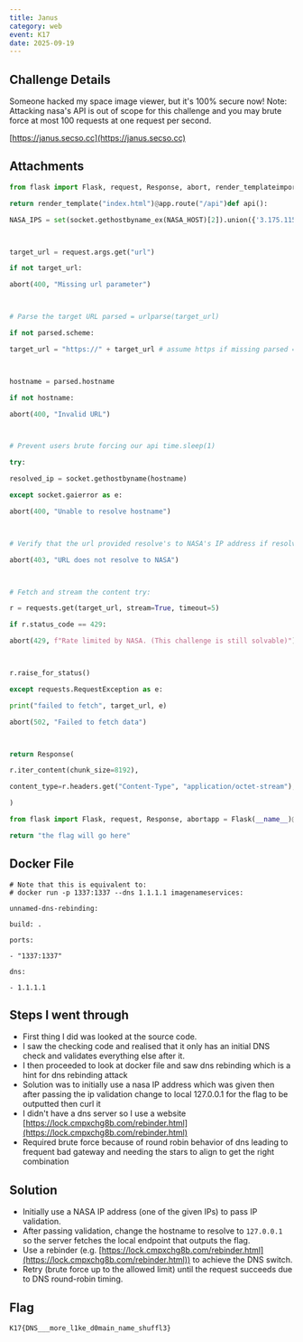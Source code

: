 ```yaml
---
title: Janus
category: web
event: K17 
date: 2025-09-19
---
```


## Challenge Details

Someone hacked my space image viewer, but it's 100% secure now! Note: Attacking nasa's API is out of scope for this challenge and you may brute force at most 100 requests at one request per second.

[https://janus.secso.cc](https://janus.secso.cc)

## Attachments

```py
from flask import Flask, request, Response, abort, render_templateimport timeimport socketimport requestsfrom urllib.parse import urlparseapp = Flask(__name__)# Resolve NASA's IP at startupNASA_HOST = "images-api.nasa.gov"@app.route("/")def index():

return render_template("index.html")@app.route("/api")def api():

NASA_IPS = set(socket.gethostbyname_ex(NASA_HOST)[2]).union({'3.175.115.68', '3.175.115.60', '3.175.115.113', '3.175.115.52'})



target_url = request.args.get("url")

if not target_url:

abort(400, "Missing url parameter")



# Parse the target URL parsed = urlparse(target_url)

if not parsed.scheme:

target_url = "https://" + target_url # assume https if missing parsed = urlparse(target_url)



hostname = parsed.hostname

if not hostname:

abort(400, "Invalid URL")



# Prevent users brute forcing our api time.sleep(1)

try:

resolved_ip = socket.gethostbyname(hostname)

except socket.gaierror as e:

abort(400, "Unable to resolve hostname")



# Verify that the url provided resolve's to NASA's IP address if resolved_ip not in NASA_IPS:

abort(403, "URL does not resolve to NASA")



# Fetch and stream the content try:

r = requests.get(target_url, stream=True, timeout=5)

if r.status_code == 429:

abort(429, f"Rate limited by NASA. (This challenge is still solvable)")



r.raise_for_status()

except requests.RequestException as e:

print("failed to fetch", target_url, e)

abort(502, "Failed to fetch data")



return Response(

r.iter_content(chunk_size=8192),

content_type=r.headers.get("Content-Type", "application/octet-stream"),

)
```

```py
from flask import Flask, request, Response, abortapp = Flask(__name__)@app.route("/")def root():

return "the flag will go here"
```

## Docker File

```
# Note that this is equivalent to:
# docker run -p 1337:1337 --dns 1.1.1.1 imagenameservices:

unnamed-dns-rebinding:

build: .

ports:

- "1337:1337"

dns:

- 1.1.1.1
```

## Steps I went through

* First thing I did was looked at the source code.
* I saw the checking code and realised that it only has an initial DNS check and validates everything else after it.
* I then proceeded to look at docker file and saw dns rebinding which is a hint for dns rebinding attack
* Solution was to initially use a nasa IP address which was given then after passing the ip validation change to local 127.0.0.1 for the flag to be outputted then curl it
* I didn't have a dns server so I use a website [https://lock.cmpxchg8b.com/rebinder.html](https://lock.cmpxchg8b.com/rebinder.html)
* Required brute force because of round robin behavior of dns leading to frequent bad gateway and needing the stars to align to get the right combination

## Solution

* Initially use a NASA IP address (one of the given IPs) to pass IP validation.
* After passing validation, change the hostname to resolve to `127.0.0.1` so the server fetches the local endpoint that outputs the flag.
* Use a rebinder (e.g. [https://lock.cmpxchg8b.com/rebinder.html](https://lock.cmpxchg8b.com/rebinder.html)) to achieve the DNS switch.
* Retry (brute force up to the allowed limit) until the request succeeds due to DNS round-robin timing.

## Flag

```
K17{DNS___more_l1ke_d0main_name_shuffl3}
```
